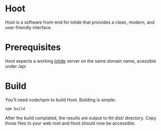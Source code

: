 # Hoot

Hoot is a software front-end for lotide that proivides a clean, modern, and user-friendly interface. 

# Prerequisites

Hoot expects a working [lotide](https://git.sr.ht/~vpzom/lotide) server on the same domain name, acessible under /api

# Build

You'll need node/npm to build Hoot. Building is simple:
``` npm install
npm build
```

After the build complated, the results are output to tht dist/ directory. Copy those files to your web root and Hoot should now be accessible.



